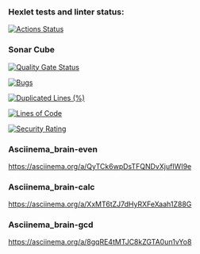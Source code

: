 ### Hexlet tests and linter status:
[![Actions Status](https://github.com/CheshireMug/python-project-49/actions/workflows/hexlet-check.yml/badge.svg)](https://github.com/CheshireMug/python-project-49/actions)

### Sonar Cube
[![Quality Gate Status](https://sonarcloud.io/api/project_badges/measure?project=CheshireMug_python-project-49&metric=alert_status)](https://sonarcloud.io/summary/new_code?id=CheshireMug_python-project-49)

[![Bugs](https://sonarcloud.io/api/project_badges/measure?project=CheshireMug_python-project-49&metric=bugs)](https://sonarcloud.io/summary/new_code?id=CheshireMug_python-project-49)

[![Duplicated Lines (%)](https://sonarcloud.io/api/project_badges/measure?project=CheshireMug_python-project-49&metric=duplicated_lines_density)](https://sonarcloud.io/summary/new_code?id=CheshireMug_python-project-49)

[![Lines of Code](https://sonarcloud.io/api/project_badges/measure?project=CheshireMug_python-project-49&metric=ncloc)](https://sonarcloud.io/summary/new_code?id=CheshireMug_python-project-49)

[![Security Rating](https://sonarcloud.io/api/project_badges/measure?project=CheshireMug_python-project-49&metric=security_rating)](https://sonarcloud.io/summary/new_code?id=CheshireMug_python-project-49)

### Asciinema_brain-even
https://asciinema.org/a/QyTCk6wpDsTFQNDvXjufIWI9e

### Asciinema_brain-calc
https://asciinema.org/a/XxMT6tZJ7dHyRXFeXaah1Z88G

### Asciinema_brain-gcd
https://asciinema.org/a/8gqRE4tMTJC8kZGTA0un1vYo8
